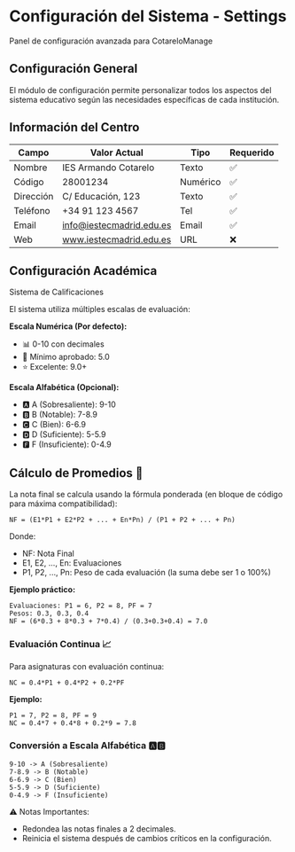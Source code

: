 # Configuración del Sistema - Settings

Panel de configuración avanzada para CotareloManage

## Configuración General

El módulo de configuración permite personalizar todos los aspectos del sistema educativo según las necesidades específicas de cada institución.

## Información del Centro

| Campo     | Valor Actual              | Tipo     | Requerido |
|-----------|---------------------------|----------|-----------|
| Nombre    | IES Armando Cotarelo      | Texto    | ✅        |
| Código    | 28001234                  | Numérico | ✅        |
| Dirección | C/ Educación, 123         | Texto    | ✅        |
| Teléfono  | +34 91 123 4567           | Tel      | ✅        |
| Email     | info@iestecmadrid.edu.es  | Email    | ✅        |
| Web       | www.iestecmadrid.edu.es   | URL      | ❌        |

## Configuración Académica

Sistema de Calificaciones

El sistema utiliza múltiples escalas de evaluación:

**Escala Numérica (Por defecto):**

- 📊 0-10 con decimales
- 🎯 Mínimo aprobado: 5.0
- ⭐ Excelente: 9.0+

**Escala Alfabética (Opcional):**

- 🅰️ A (Sobresaliente): 9-10
- 🅱️ B (Notable): 7-8.9
- 🅲️ C (Bien): 6-6.9
- 🅳️ D (Suficiente): 5-5.9
- 🅵 F (Insuficiente): 0-4.9

## Cálculo de Promedios 🧮

La nota final se calcula usando la fórmula ponderada (en bloque de código para máxima compatibilidad):

```
NF = (E1*P1 + E2*P2 + ... + En*Pn) / (P1 + P2 + ... + Pn)
```

Donde:
- NF: Nota Final
- E1, E2, ..., En: Evaluaciones
- P1, P2, ..., Pn: Peso de cada evaluación (la suma debe ser 1 o 100%)

**Ejemplo práctico:**
```
Evaluaciones: P1 = 6, P2 = 8, PF = 7
Pesos: 0.3, 0.3, 0.4
NF = (6*0.3 + 8*0.3 + 7*0.4) / (0.3+0.3+0.4) = 7.0
```

### Evaluación Continua 📈

Para asignaturas con evaluación continua:
```
NC = 0.4*P1 + 0.4*P2 + 0.2*PF
```

**Ejemplo:**
```
P1 = 7, P2 = 8, PF = 9
NC = 0.4*7 + 0.4*8 + 0.2*9 = 7.8
```

### Conversión a Escala Alfabética 🅰️🅱️

```
9-10 -> A (Sobresaliente)
7-8.9 -> B (Notable)
6-6.9 -> C (Bien)
5-5.9 -> D (Suficiente)
0-4.9 -> F (Insuficiente)
```

⚠️ Notas Importantes:
- Redondea las notas finales a 2 decimales.
- Reinicia el sistema después de cambios críticos en la configuración.